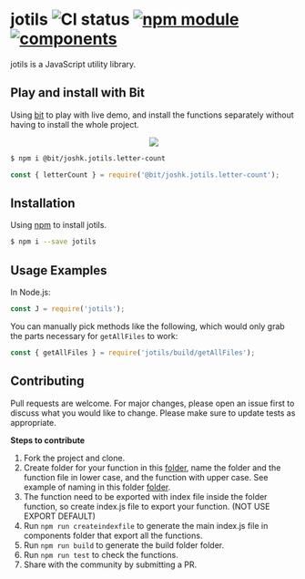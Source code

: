 # jotils ![CI status](https://img.shields.io/badge/build-passing-brightgreen.svg) [![npm module](https://badge.fury.io/js/jotils.svg)](https://www.npmjs.com/package/jotils) [![components](https://img.shields.io/bit/collection/total-components/joshk/jotils.svg)](https://bit.dev/joshk/jotils)

jotils is a JavaScript utility library.

## Play and install with Bit
Using [bit](https://bit.dev/joshk/jotils) to play with live demo, and install the functions separately without having to install the whole project.

<p align="center">
  <a href="https://bit.dev/joshk/jotils"><img src="https://i.imagesup.co/images2/59cab3fb276893a41348e3777e62e2822d2c2f29.gif"></a>
</p>

```bash
$ npm i @bit/joshk.jotils.letter-count
```

```js
const { letterCount } = require('@bit/joshk.jotils.letter-count');
```
## Installation

Using [npm](https://www.npmjs.com/package/jotils) to install jotils.  

```bash
$ npm i --save jotils
```
## Usage Examples

In Node.js:
```js
const J = require('jotils');
```

You can manually pick methods like the following, which would only grab the parts necessary for `getAllFiles` to work:
```js
const { getAllFiles } = require('jotils/build/getAllFiles');
```

## Contributing
Pull requests are welcome. For major changes, please open an issue first to discuss what you would like to change.
Please make sure to update tests as appropriate.

**Steps to contribute**

1) Fork the project and clone.
2) Create folder for your function in this [folder](https://github.com/JoshK2/jotils/tree/master/src/components), name the folder and the function file in lower case, and the function with upper case.
See example of naming in this folder [folder](https://github.com/JoshK2/jotils/tree/master/src/components/letter-count).
3) The function need to be exported with index file inside the folder function, so create index.js file to export your function. (NOT USE EXPORT DEFAULT)
3) Run `npm run createindexfile` to generate the main index.js file in components folder that export all the functions.
4) Run `npm run build` to generate the build folder folder.
5) Run `npm run test` to check the functions.
6) Share with the community by submitting a PR.
